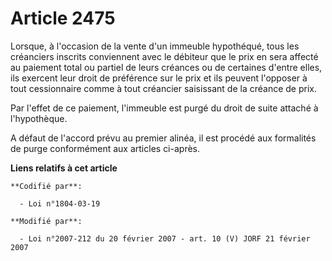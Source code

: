 # Article 2475

Lorsque, à l'occasion de la vente d'un immeuble hypothéqué, tous les créanciers inscrits conviennent avec le débiteur que le
prix en sera affecté au paiement total ou partiel de leurs créances ou de certaines d'entre elles, ils exercent leur droit de
préférence sur le prix et ils peuvent l'opposer à tout cessionnaire comme à tout créancier saisissant de la créance de prix.

Par l'effet de ce paiement, l'immeuble est purgé du droit de suite attaché à l'hypothèque.

A défaut de l'accord prévu au premier alinéa, il est procédé aux formalités de purge conformément aux articles ci-après.

**Liens relatifs à cet article**

	**Codifié par**:

	  - Loi n°1804-03-19

	**Modifié par**:

	  - Loi n°2007-212 du 20 février 2007 - art. 10 (V) JORF 21 février 2007
